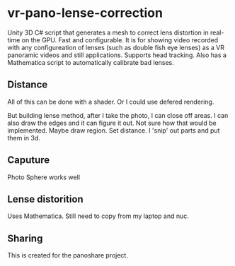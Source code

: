 # vr-pano-lense-correction

Unity 3D C# script that generates a mesh to correct lens distortion in real-time on the GPU.
Fast and configurable. It is for showing video recorded with any configureation of lenses (such as double fish eye lenses) as a VR panoramic videos and still applications. Supports head tracking. Also has a Mathematica script to automatically calibrate bad lenses.

## Distance

All of this can be done with a shader.
Or I could use defered rendering.

But building lense method, after I take the photo, I can close off areas.
I can also draw the edges and it can figure it out. Not sure how that would be implemented.
Maybe draw region. Set distance.
I 'snip' out parts and put them in 3d.

## Caputure
Photo Sphere works well

## Lense distorition
Uses Mathematica. Still need to copy from my laptop and nuc.

## Sharing
This is created for the panoshare project.
